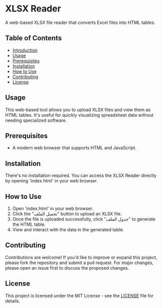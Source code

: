 # XLSX Reader

A web-based XLSX file reader that converts Excel files into HTML tables.

## Table of Contents
- [Introduction](#introduction)
- [Usage](#usage)
- [Prerequisites](#prerequisites)
- [Installation](#installation)
- [How to Use](#how-to-use)
- [Contributing](#contributing)
- [License](#license)

## Usage

This web-based tool allows you to upload XLSX files and view them as HTML tables. It's useful for quickly visualizing spreadsheet data without needing specialized software.

## Prerequisites

- A modern web browser that supports HTML and JavaScript.

## Installation

There's no installation required. You can access the XLSX Reader directly by opening 'index.html' in your web browser.

## How to Use

1. Open 'index.html' in your web browser.
2. Click the "تحميل الملف" button to upload an XLSX file.
3. Once the file is uploaded successfully, click "جدول الملف" to generate the HTML table.
4. View and interact with the data in the generated table.

## Contributing

Contributions are welcome! If you'd like to improve or expand this project, please fork the repository and submit a pull request. For major changes, please open an issue first to discuss the proposed changes.

## License

This project is licensed under the MIT License - see the [LICENSE](LICENSE) file for details.
